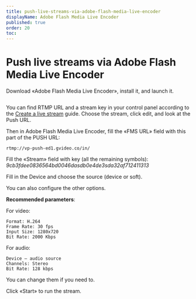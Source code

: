 ```yaml
---
title: push-live-streams-via-adobe-flash-media-live-encoder
displayName: Adobe Flash Media Live Encoder
published: true
order: 20
toc:
---
```

# Push live streams via Adobe Flash Media Live Encoder

Download «Adobe Flash Media Live Encoder», install it, and launch it.

<img src="https://support.gcore.com/hc/article_attachments/360000493958/mceclip0.png" alt="">

You can find RTMP URL and a stream key in your control panel according to the <a href="https://gcore.com/docs/streaming-platform/live-streaming/create-a-live-stream" target="_blank">Create a live stream</a> guide. Choose the stream, click edit, and look at the Push URL.

Then in Adobe Flash Media Live Encoder, fill the «FMS URL» field with this part of the PUSH URL: 

```
rtmp://vp-push-ed1.gvideo.co/in/
```

Fill the «Stream» field with key (all the remaining symbols): *9cb3fdee0836564bd0046dasdb0e4de3sda32af712411313*

Fill in the Device and choose the source (device or soft).

You can also configure the other options.

**Recommended parameters**:

For video: 

```
Format: H.264
Frame Rate: 30 fps  
Input Size: 1280x720  
Bit Rate: 2000 Kbps
```

For audio:  

```
Device – audio source
Channels: Stereo
Bit Rate: 128 kbps
```

You can change them if you need to.

Click «Start» to run the stream.